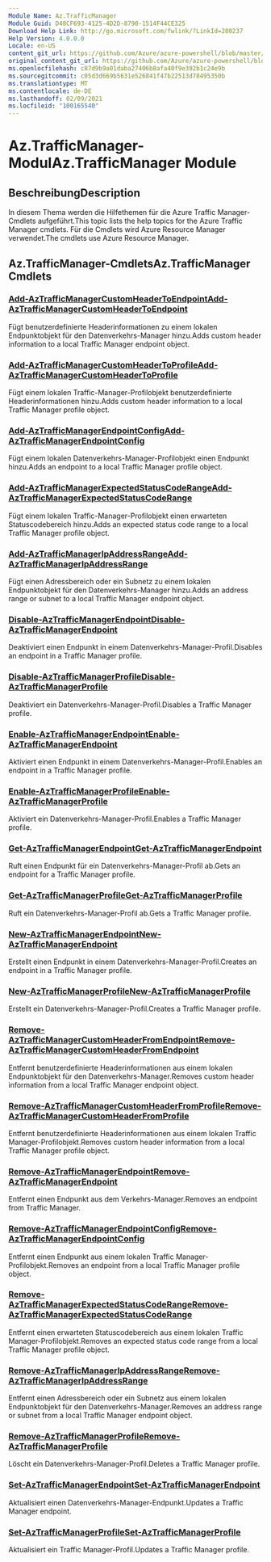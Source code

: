 ```yaml
---
Module Name: Az.TrafficManager
Module Guid: D48CF693-4125-4D2D-8790-1514F44CE325
Download Help Link: http://go.microsoft.com/fwlink/?LinkId=280237
Help Version: 4.0.0.0
Locale: en-US
content_git_url: https://github.com/Azure/azure-powershell/blob/master/src/TrafficManager/TrafficManager/help/Az.TrafficManager.md
original_content_git_url: https://github.com/Azure/azure-powershell/blob/master/src/TrafficManager/TrafficManager/help/Az.TrafficManager.md
ms.openlocfilehash: c87d9b9a01daba27406b8afa40f9e392b1c24e9b
ms.sourcegitcommit: c05d3d669b5631e526841f47b22513d78495350b
ms.translationtype: MT
ms.contentlocale: de-DE
ms.lasthandoff: 02/09/2021
ms.locfileid: "100165540"
---
```

# <span data-ttu-id="d6f3a-101">Az.TrafficManager-Modul</span><span class="sxs-lookup"><span data-stu-id="d6f3a-101">Az.TrafficManager Module</span></span>
## <span data-ttu-id="d6f3a-102">Beschreibung</span><span class="sxs-lookup"><span data-stu-id="d6f3a-102">Description</span></span>
<span data-ttu-id="d6f3a-103">In diesem Thema werden die Hilfethemen für die Azure Traffic Manager-Cmdlets aufgeführt.</span><span class="sxs-lookup"><span data-stu-id="d6f3a-103">This topic lists the help topics for the Azure Traffic Manager cmdlets.</span></span> <span data-ttu-id="d6f3a-104">Für die Cmdlets wird Azure Resource Manager verwendet.</span><span class="sxs-lookup"><span data-stu-id="d6f3a-104">The cmdlets use Azure Resource Manager.</span></span>

## <span data-ttu-id="d6f3a-105">Az.TrafficManager-Cmdlets</span><span class="sxs-lookup"><span data-stu-id="d6f3a-105">Az.TrafficManager Cmdlets</span></span>
### [<span data-ttu-id="d6f3a-106">Add-AzTrafficManagerCustomHeaderToEndpoint</span><span class="sxs-lookup"><span data-stu-id="d6f3a-106">Add-AzTrafficManagerCustomHeaderToEndpoint</span></span>](Add-AzTrafficManagerCustomHeaderToEndpoint.md)
<span data-ttu-id="d6f3a-107">Fügt benutzerdefinierte Headerinformationen zu einem lokalen Endpunktobjekt für den Datenverkehrs-Manager hinzu.</span><span class="sxs-lookup"><span data-stu-id="d6f3a-107">Adds custom header information to a local Traffic Manager endpoint object.</span></span>

### [<span data-ttu-id="d6f3a-108">Add-AzTrafficManagerCustomHeaderToProfile</span><span class="sxs-lookup"><span data-stu-id="d6f3a-108">Add-AzTrafficManagerCustomHeaderToProfile</span></span>](Add-AzTrafficManagerCustomHeaderToProfile.md)
<span data-ttu-id="d6f3a-109">Fügt einem lokalen Traffic-Manager-Profilobjekt benutzerdefinierte Headerinformationen hinzu.</span><span class="sxs-lookup"><span data-stu-id="d6f3a-109">Adds custom header information to a local Traffic Manager profile object.</span></span>

### [<span data-ttu-id="d6f3a-110">Add-AzTrafficManagerEndpointConfig</span><span class="sxs-lookup"><span data-stu-id="d6f3a-110">Add-AzTrafficManagerEndpointConfig</span></span>](Add-AzTrafficManagerEndpointConfig.md)
<span data-ttu-id="d6f3a-111">Fügt einem lokalen Datenverkehrs-Manager-Profilobjekt einen Endpunkt hinzu.</span><span class="sxs-lookup"><span data-stu-id="d6f3a-111">Adds an endpoint to a local Traffic Manager profile object.</span></span>

### [<span data-ttu-id="d6f3a-112">Add-AzTrafficManagerExpectedStatusCodeRange</span><span class="sxs-lookup"><span data-stu-id="d6f3a-112">Add-AzTrafficManagerExpectedStatusCodeRange</span></span>](Add-AzTrafficManagerExpectedStatusCodeRange.md)
<span data-ttu-id="d6f3a-113">Fügt einem lokalen Traffic-Manager-Profilobjekt einen erwarteten Statuscodebereich hinzu.</span><span class="sxs-lookup"><span data-stu-id="d6f3a-113">Adds an expected status code range to a local Traffic Manager profile object.</span></span>

### [<span data-ttu-id="d6f3a-114">Add-AzTrafficManagerIpAddressRange</span><span class="sxs-lookup"><span data-stu-id="d6f3a-114">Add-AzTrafficManagerIpAddressRange</span></span>](Add-AzTrafficManagerIpAddressRange.md)
<span data-ttu-id="d6f3a-115">Fügt einen Adressbereich oder ein Subnetz zu einem lokalen Endpunktobjekt für den Datenverkehrs-Manager hinzu.</span><span class="sxs-lookup"><span data-stu-id="d6f3a-115">Adds an address range or subnet to a local Traffic Manager endpoint object.</span></span>

### [<span data-ttu-id="d6f3a-116">Disable-AzTrafficManagerEndpoint</span><span class="sxs-lookup"><span data-stu-id="d6f3a-116">Disable-AzTrafficManagerEndpoint</span></span>](Disable-AzTrafficManagerEndpoint.md)
<span data-ttu-id="d6f3a-117">Deaktiviert einen Endpunkt in einem Datenverkehrs-Manager-Profil.</span><span class="sxs-lookup"><span data-stu-id="d6f3a-117">Disables an endpoint in a Traffic Manager profile.</span></span>

### [<span data-ttu-id="d6f3a-118">Disable-AzTrafficManagerProfile</span><span class="sxs-lookup"><span data-stu-id="d6f3a-118">Disable-AzTrafficManagerProfile</span></span>](Disable-AzTrafficManagerProfile.md)
<span data-ttu-id="d6f3a-119">Deaktiviert ein Datenverkehrs-Manager-Profil.</span><span class="sxs-lookup"><span data-stu-id="d6f3a-119">Disables a Traffic Manager profile.</span></span>

### [<span data-ttu-id="d6f3a-120">Enable-AzTrafficManagerEndpoint</span><span class="sxs-lookup"><span data-stu-id="d6f3a-120">Enable-AzTrafficManagerEndpoint</span></span>](Enable-AzTrafficManagerEndpoint.md)
<span data-ttu-id="d6f3a-121">Aktiviert einen Endpunkt in einem Datenverkehrs-Manager-Profil.</span><span class="sxs-lookup"><span data-stu-id="d6f3a-121">Enables an endpoint in a Traffic Manager profile.</span></span>

### [<span data-ttu-id="d6f3a-122">Enable-AzTrafficManagerProfile</span><span class="sxs-lookup"><span data-stu-id="d6f3a-122">Enable-AzTrafficManagerProfile</span></span>](Enable-AzTrafficManagerProfile.md)
<span data-ttu-id="d6f3a-123">Aktiviert ein Datenverkehrs-Manager-Profil.</span><span class="sxs-lookup"><span data-stu-id="d6f3a-123">Enables a Traffic Manager profile.</span></span>

### [<span data-ttu-id="d6f3a-124">Get-AzTrafficManagerEndpoint</span><span class="sxs-lookup"><span data-stu-id="d6f3a-124">Get-AzTrafficManagerEndpoint</span></span>](Get-AzTrafficManagerEndpoint.md)
<span data-ttu-id="d6f3a-125">Ruft einen Endpunkt für ein Datenverkehrs-Manager-Profil ab.</span><span class="sxs-lookup"><span data-stu-id="d6f3a-125">Gets an endpoint for a Traffic Manager profile.</span></span>

### [<span data-ttu-id="d6f3a-126">Get-AzTrafficManagerProfile</span><span class="sxs-lookup"><span data-stu-id="d6f3a-126">Get-AzTrafficManagerProfile</span></span>](Get-AzTrafficManagerProfile.md)
<span data-ttu-id="d6f3a-127">Ruft ein Datenverkehrs-Manager-Profil ab.</span><span class="sxs-lookup"><span data-stu-id="d6f3a-127">Gets a Traffic Manager profile.</span></span>

### [<span data-ttu-id="d6f3a-128">New-AzTrafficManagerEndpoint</span><span class="sxs-lookup"><span data-stu-id="d6f3a-128">New-AzTrafficManagerEndpoint</span></span>](New-AzTrafficManagerEndpoint.md)
<span data-ttu-id="d6f3a-129">Erstellt einen Endpunkt in einem Datenverkehrs-Manager-Profil.</span><span class="sxs-lookup"><span data-stu-id="d6f3a-129">Creates an endpoint in a Traffic Manager profile.</span></span>

### [<span data-ttu-id="d6f3a-130">New-AzTrafficManagerProfile</span><span class="sxs-lookup"><span data-stu-id="d6f3a-130">New-AzTrafficManagerProfile</span></span>](New-AzTrafficManagerProfile.md)
<span data-ttu-id="d6f3a-131">Erstellt ein Datenverkehrs-Manager-Profil.</span><span class="sxs-lookup"><span data-stu-id="d6f3a-131">Creates a Traffic Manager profile.</span></span>

### [<span data-ttu-id="d6f3a-132">Remove-AzTrafficManagerCustomHeaderFromEndpoint</span><span class="sxs-lookup"><span data-stu-id="d6f3a-132">Remove-AzTrafficManagerCustomHeaderFromEndpoint</span></span>](Remove-AzTrafficManagerCustomHeaderFromEndpoint.md)
<span data-ttu-id="d6f3a-133">Entfernt benutzerdefinierte Headerinformationen aus einem lokalen Endpunktobjekt für den Datenverkehrs-Manager.</span><span class="sxs-lookup"><span data-stu-id="d6f3a-133">Removes custom header information from a local Traffic Manager endpoint object.</span></span>

### [<span data-ttu-id="d6f3a-134">Remove-AzTrafficManagerCustomHeaderFromProfile</span><span class="sxs-lookup"><span data-stu-id="d6f3a-134">Remove-AzTrafficManagerCustomHeaderFromProfile</span></span>](Remove-AzTrafficManagerCustomHeaderFromProfile.md)
<span data-ttu-id="d6f3a-135">Entfernt benutzerdefinierte Headerinformationen aus einem lokalen Traffic Manager-Profilobjekt.</span><span class="sxs-lookup"><span data-stu-id="d6f3a-135">Removes custom header information from a local Traffic Manager profile object.</span></span>

### [<span data-ttu-id="d6f3a-136">Remove-AzTrafficManagerEndpoint</span><span class="sxs-lookup"><span data-stu-id="d6f3a-136">Remove-AzTrafficManagerEndpoint</span></span>](Remove-AzTrafficManagerEndpoint.md)
<span data-ttu-id="d6f3a-137">Entfernt einen Endpunkt aus dem Verkehrs-Manager.</span><span class="sxs-lookup"><span data-stu-id="d6f3a-137">Removes an endpoint from Traffic Manager.</span></span>

### [<span data-ttu-id="d6f3a-138">Remove-AzTrafficManagerEndpointConfig</span><span class="sxs-lookup"><span data-stu-id="d6f3a-138">Remove-AzTrafficManagerEndpointConfig</span></span>](Remove-AzTrafficManagerEndpointConfig.md)
<span data-ttu-id="d6f3a-139">Entfernt einen Endpunkt aus einem lokalen Traffic Manager-Profilobjekt.</span><span class="sxs-lookup"><span data-stu-id="d6f3a-139">Removes an endpoint from a local Traffic Manager profile object.</span></span>

### [<span data-ttu-id="d6f3a-140">Remove-AzTrafficManagerExpectedStatusCodeRange</span><span class="sxs-lookup"><span data-stu-id="d6f3a-140">Remove-AzTrafficManagerExpectedStatusCodeRange</span></span>](Remove-AzTrafficManagerExpectedStatusCodeRange.md)
<span data-ttu-id="d6f3a-141">Entfernt einen erwarteten Statuscodebereich aus einem lokalen Traffic Manager-Profilobjekt.</span><span class="sxs-lookup"><span data-stu-id="d6f3a-141">Removes an expected status code range from a local Traffic Manager profile object.</span></span>

### [<span data-ttu-id="d6f3a-142">Remove-AzTrafficManagerIpAddressRange</span><span class="sxs-lookup"><span data-stu-id="d6f3a-142">Remove-AzTrafficManagerIpAddressRange</span></span>](Remove-AzTrafficManagerIpAddressRange.md)
<span data-ttu-id="d6f3a-143">Entfernt einen Adressbereich oder ein Subnetz aus einem lokalen Endpunktobjekt für den Datenverkehrs-Manager.</span><span class="sxs-lookup"><span data-stu-id="d6f3a-143">Removes an address range or subnet from a local Traffic Manager endpoint object.</span></span>

### [<span data-ttu-id="d6f3a-144">Remove-AzTrafficManagerProfile</span><span class="sxs-lookup"><span data-stu-id="d6f3a-144">Remove-AzTrafficManagerProfile</span></span>](Remove-AzTrafficManagerProfile.md)
<span data-ttu-id="d6f3a-145">Löscht ein Datenverkehrs-Manager-Profil.</span><span class="sxs-lookup"><span data-stu-id="d6f3a-145">Deletes a Traffic Manager profile.</span></span>

### [<span data-ttu-id="d6f3a-146">Set-AzTrafficManagerEndpoint</span><span class="sxs-lookup"><span data-stu-id="d6f3a-146">Set-AzTrafficManagerEndpoint</span></span>](Set-AzTrafficManagerEndpoint.md)
<span data-ttu-id="d6f3a-147">Aktualisiert einen Datenverkehrs-Manager-Endpunkt.</span><span class="sxs-lookup"><span data-stu-id="d6f3a-147">Updates a Traffic Manager endpoint.</span></span>

### [<span data-ttu-id="d6f3a-148">Set-AzTrafficManagerProfile</span><span class="sxs-lookup"><span data-stu-id="d6f3a-148">Set-AzTrafficManagerProfile</span></span>](Set-AzTrafficManagerProfile.md)
<span data-ttu-id="d6f3a-149">Aktualisiert ein Traffic Manager-Profil.</span><span class="sxs-lookup"><span data-stu-id="d6f3a-149">Updates a Traffic Manager profile.</span></span>

